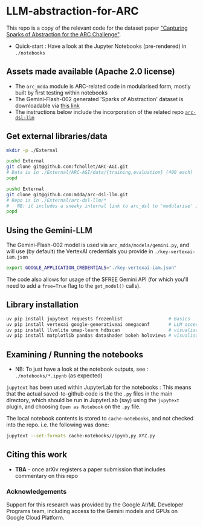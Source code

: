 # LLM-abstraction-for-ARC

This repo is a copy of the relevant code for the dataset paper ["Capturing Sparks of Abstraction for the ARC Challenge"](TODO).

* Quick-start : Have a look at the Jupyter Notebooks (pre-rendered) in `./notebooks`

## Assets made available (Apache 2.0 license)

* The `arc_mdda` module is ARC-related code in modularised form, mostly built by first testing within notebooks
* The Gemini-Flash-002 generated 'Sparks of Abstraction' dataset is downloadable via [this link](https://drive.google.com/file/d/1o-QT_erDAT5Ns6WqWosr8sqy6a_HLcpX/view?usp=sharing)
* The instructions below include the incorporation of the related repo [`arc-dsl-llm`](https://github.com/mdda/arc-dsl-llm)

## Get external libraries/data

```bash
mkdir -p ./External

pushd External
git clone git@github.com:fchollet/ARC-AGI.git
# Data is in ./External/ARC-AGI/data/{training,evaluation} (400 each)
popd

pushd External
git clone git@github.com:mdda/arc-dsl-llm.git
# Repo is in ./External/arc-dsl-llm/*
#   NB: it includes a sneaky internal link to arc_dsl to 'modularise' it
popd
```

## Using the Gemini-LLM

The Gemini-Flash-002 model is used via `arc_mdda/models/gemini.py`, 
and will use (by default) the VertexAI credentials you provide in `./key-vertexai-iam.json`

```bash
export GOOGLE_APPLICATION_CREDENTIALS="./key-vertexai-iam.json"
```

The code also allows for usage of the $FREE Gemini API 
(for which you'll need to add a `free=True` flag to the `get_model()` calls).


## Library installation

```bash
uv pip install jupytext requests frozenlist                 # Basics
uv pip install vertexai google-generativeai omegaconf       # LLM access
uv pip install llvmlite umap-learn hdbscan                  # visualisation
uv pip install matplotlib pandas datashader bokeh holoviews # visualisation
```


## Examining / Running the notebooks

* NB: To just have a look at the notebook outputs, see : `./notebooks/*.ipynb` (as expected)

`jupytext` has been used within JupyterLab for the notebooks : This means that the actual saved-to-github 
code is the the `.py` files in the main directory, which should be run in JupyterLab (say) using the 
`jupytext` plugin, and choosing `Open as Notebook` on the `.py` file.

The local notebook contents is stored to `cache-notebooks`, and not checked into the repo.  i.e. the following was done:
```bash
jupytext --set-formats cache-notebooks//ipynb,py XYZ.py
```

## Citing this work

* **TBA** - once arXiv registers a paper submission that includes commentary on this repo


### Acknowledgements

Support for this research was provided by the Google AI/ML Developer Programs team,
including access to the Gemini models and GPUs on Google Cloud Platform.